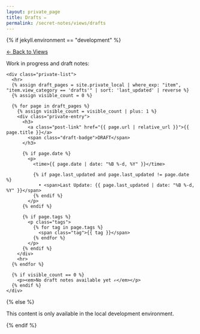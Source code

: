 ```yaml
---
layout: private_page
title: Drafts ✏️
permalink: /secret-notes/views/drafts
---
```


{% if jekyll.environment == "development" %}
  <div class="view-navigation">
    <p><a href="/secret-notes/views">← Back to Views</a></p>
    <!-- <h2>Drafts</h2> -->
    <p>Work in progress and draft notes:</p>
    
    <div class="private-list">
      <hr>
      {% assign draft_pages = site.private_local | where_exp: "item", "item.view_category == 'drafts'" | sort: 'last_updated' | reverse %}
      {% assign visible_count = 0 %}
    
      {% for page in draft_pages %}
        {% assign visible_count = visible_count | plus: 1 %}
        <div class="private-entry">
          <h3>
            <a class="post-link" href="{{ page.url | relative_url }}">{{ page.title }}</a>
            <span class="draft-badge">DRAFT</span>
          </h3>
    
          {% if page.date %}
            <p>
              <time>{{ page.date | date: "%B %-d, %Y" }}</time>
              
              {% if page.last_updated and page.last_updated != page.date %}
                • <span>Last Update: {{ page.last_updated | date: "%B %-d, %Y" }}</span>
              {% endif %}
            </p>
          {% endif %}
          
          {% if page.tags %}
            <p class="tags">
              {% for tag in page.tags %}
                <span class="tag">{{ tag }}</span>
              {% endfor %}
            </p>
          {% endif %}
        </div>
        <hr>
      {% endfor %}
    
      {% if visible_count == 0 %}
        <p><em>No draft notes available yet ✍️</em></p>
      {% endif %}
    </div>
  </div>

{% else %}
  <p>This content is only available in the local development environment.</p>
{% endif %}

<style>
.tags {
  margin-top: 0.5em;
}

.tag {
  display: inline-block;
  background-color: var(--brand-color-light, #f0f0f0);
  padding: 0.2em 0.5em;
  margin-right: 0.3em;
  border-radius: 3px;
  font-size: 0.8em;
  color: var(--text-color, #333);
}

.draft-badge {
  display: inline-block;
  background-color: #ff6b6b;
  color: white;
  padding: 0.2em 0.5em;
  margin-left: 0.5em;
  border-radius: 3px;
  font-size: 0.7em;
  font-weight: bold;
  vertical-align: top;
}
</style> 